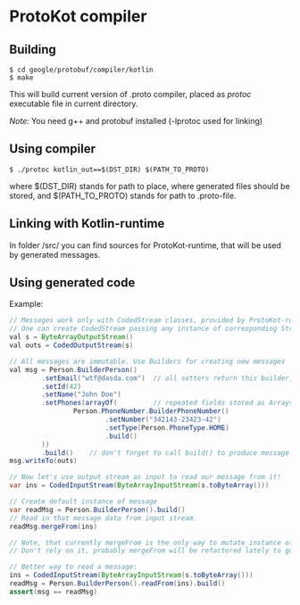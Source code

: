 # ProtoKot compiler

## Building 

    $ cd google/protobuf/compiler/kotlin
    $ make

This will build current version of .proto compiler, placed as *protoc* executable file in current directory.

*Note:* You need g++ and protobuf installed (-lprotoc used for linking)

## Using compiler

    $ ./protoc kotlin_out==$(DST_DIR) $(PATH_TO_PROTO)

where $(DST_DIR) stands for path to place, where generated files should be stored, and $(PATH_TO_PROTO) stands for path to .proto-file.

## Linking with Kotlin-runtime

In folder /src/ you can find sources for ProtoKot-runtime, that will be used by generated messages. 

## Using generated code

Example:

```java
// Messages work only with CodedStream classes, provided by ProtoKot-runtime library.
// One can create CodedStream passing any instance of corresponding Stream from Java's library.
val s = ByteArrayOutputStream()
val outs = CodedOutputStream(s)

// All messages are immutable. Use Builders for creating new messages
val msg = Person.BuilderPerson()
        .setEmail("wtf@dasda.com")  // all setters return this builder, so you could chain modifiers in LINQ-style
        .setId(42)
        .setName("John Doe")
        .setPhones(arrayOf(         // repeated fields stored as Array<>, so use arrayOf() for creating repeated fields
                Person.PhoneNumber.BuilderPhoneNumber()
                        .setNumber("342143-23423-42")
                        .setType(Person.PhoneType.HOME)
                        .build()
        ))
        .build()    // don't forget to call build() to produce message
msg.writeTo(outs)

// Now let's use output stream as input to read our message from it!
var ins = CodedInputStream(ByteArrayInputStream(s.toByteArray()))

// Create default instance of message
var readMsg = Person.BuilderPerson().build()
// Read in that message data from input stream.
readMsg.mergeFrom(ins)

// Note, that currently mergeFrom is the only way to mutate instance of message.
// Don't rely on it, probably mergeFrom will be refactored lately to guarantee full immutability of mesages.

// Better way to read a message:
ins = CodedInputStream(ByteArrayInputStream(s.toByteArray()))
readMsg = Person.BuilderPerson().readFrom(ins).build()
assert(msg == readMsg)
```


